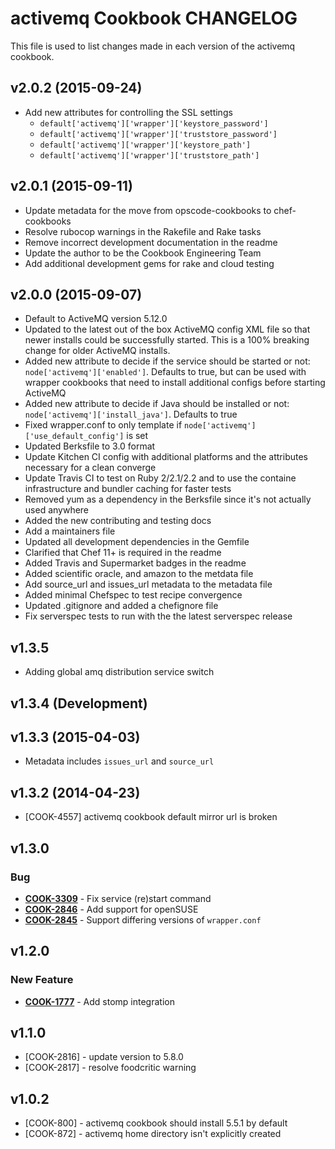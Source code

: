 activemq Cookbook CHANGELOG
===========================
This file is used to list changes made in each version of the activemq cookbook.

v2.0.2 (2015-09-24)
-------------------
- Add new attributes for controlling the SSL settings
  - `default['activemq']['wrapper']['keystore_password']`
  - `default['activemq']['wrapper']['truststore_password']`
  - `default['activemq']['wrapper']['keystore_path']`
  - `default['activemq']['wrapper']['truststore_path']`

v2.0.1 (2015-09-11)
-------------------
- Update metadata for the move from opscode-cookbooks to chef-cookbooks
- Resolve rubocop warnings in the Rakefile and Rake tasks
- Remove incorrect development documentation in the readme
- Update the author to be the Cookbook Engineering Team
- Add additional development gems for rake and cloud testing

v2.0.0 (2015-09-07)
-------------------
- Default to ActiveMQ version 5.12.0
- Updated to the latest out of the box ActiveMQ config XML file so that newer installs could be successfully started.  This is a 100% breaking change for older ActiveMQ installs.
- Added new attribute to decide if the service should be started or not: `node['activemq']['enabled']`.  Defaults to true, but can be used with wrapper cookbooks that need to install additional configs before starting ActiveMQ
- Added new attribute to decide if Java should be installed or not: `node['activemq']['install_java']`.  Defaults to true
- Fixed wrapper.conf to only template if `node['activemq']['use_default_config']` is set
- Updated Berksfile to 3.0 format
- Update Kitchen CI config with additional platforms and the attributes necessary for a clean converge
- Update Travis CI to test on Ruby 2/2.1/2.2 and to use the containe infrastructure and bundler caching for faster tests
- Removed yum as a dependency in the Berksfile since it's not actually used anywhere
- Added the new contributing and testing docs
- Add a maintainers file
- Updated all development dependencies in the Gemfile
- Clarified that Chef 11+ is required in the readme
- Added Travis and Supermarket badges in the readme
- Added scientific oracle, and amazon to the metdata file
- Add source_url and issues_url metadata to the metadata file
- Added minimal Chefspec to test recipe convergence
- Updated .gitignore and added a chefignore file
- Fix serverspec tests to run with the the latest serverspec release

v1.3.5
-------------------
- Adding global amq distribution service switch

v1.3.4 (Development)
-------------------

v1.3.3 (2015-04-03)
------------------

- Metadata includes `issues_url` and `source_url`

v1.3.2 (2014-04-23)
-------------------
- [COOK-4557] activemq cookbook default mirror url is broken


v1.3.0
------
### Bug
- **[COOK-3309](https://tickets.opscode.com/browse/COOK-3309)** - Fix service (re)start command
- **[COOK-2846](https://tickets.opscode.com/browse/COOK-2846)** - Add support for openSUSE
- **[COOK-2845](https://tickets.opscode.com/browse/COOK-2845)** - Support differing versions of `wrapper.conf`

v1.2.0
------
### New Feature
- **[COOK-1777](https://tickets.opscode.com/browse/COOK-1777)** - Add stomp integration

v1.1.0
------
- [COOK-2816] - update version to 5.8.0
- [COOK-2817] - resolve foodcritic warning

v1.0.2
------
- [COOK-800] - activemq cookbook should install 5.5.1 by default
- [COOK-872] - activemq home directory isn't explicitly created
